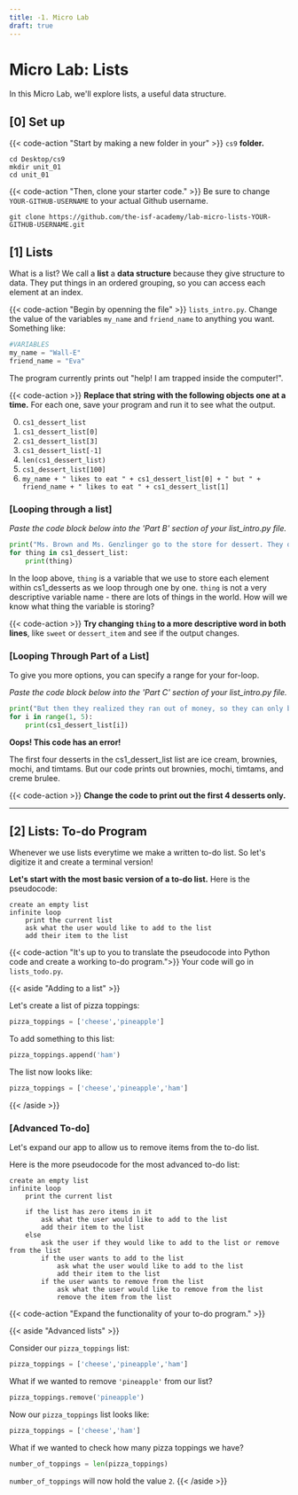 ```yaml
---
title: -1. Micro Lab 
draft: true
---
```


# Micro Lab: Lists

In this Micro Lab, we'll explore lists, a useful data structure.

## [0] Set up

{{< code-action "Start by making a new folder in your" >}} `cs9` **folder.**
```shell
cd Desktop/cs9
mkdir unit_01
cd unit_01
```

{{< code-action "Then, clone your starter code." >}} Be sure to change `YOUR-GITHUB-USERNAME` to your actual Github username.
```shell
git clone https://github.com/the-isf-academy/lab-micro-lists-YOUR-GITHUB-USERNAME.git
```

## [1] Lists

What is a list? We call a **list** a **data structure** because they give structure to data. They put things in an ordered grouping, so you can access each element at an index. 


{{< code-action "Begin by openning the file" >}} `lists_intro.py`. Change the value of the variables `my_name` and `friend_name` to anything you want. Something like:

```python
#VARIABLES
my_name = "Wall-E"
friend_name = "Eva"
```
 
The program currently prints out "help! I am trapped inside the computer!".

{{< code-action >}} **Replace that string with the following objects one at a time.** For each one, save your program and run it to see what the output.

0. `cs1_dessert_list`
0. `cs1_dessert_list[0]`
0. `cs1_dessert_list[3]`
0. `cs1_dessert_list[-1]`
0. `len(cs1_dessert_list)`
0. `cs1_dessert_list[100]`
0. `my_name + " likes to eat " + cs1_dessert_list[0] + " but " + friend_name + " likes to eat " + cs1_dessert_list[1]`


### [Looping through a list]

*Paste the code block below into the 'Part B' section of your list_intro.py file.*

```python
print("Ms. Brown and Ms. Genzlinger go to the store for dessert. They decide to buy...")
for thing in cs1_dessert_list:
    print(thing)
```

In the loop above, `thing` is a variable that we use to store each element within cs1_desserts as we loop through one by one. `thing` is not a very descriptive variable name - there are lots of things in the world. How will we know what thing the variable is storing?

{{< code-action >}} **Try changing `thing` to a more descriptive word in both lines**, like `sweet` or `dessert_item` and see if the output changes.


### [Looping Through Part of a List]
To give you more options, you can specify a range for your for-loop.

*Paste the code block below into the 'Part C' section of your list_intro.py file.*


```python
print("But then they realized they ran out of money, so they can only buy 4 desserts. They decide to buy...")
for i in range(1, 5):
    print(cs1_dessert_list[i])
```

**Oops! This code has an error!**

The first four desserts in the cs1_dessert_list list are ice cream, brownies, mochi, and timtams.
But our code prints out brownies, mochi, timtams, and creme brulee. 

{{< code-action >}} **Change the code to print out the first 4 desserts only.**

<hr>


## [2] Lists: To-do Program

Whenever we use lists everytime we make a written to-do list. So let's digitize it and create a terminal version!

**Let's start with the most basic version of a to-do list.** Here is the pseudocode:
```
create an empty list
infinite loop
    print the current list
    ask what the user would like to add to the list 
    add their item to the list
```

{{< code-action "It's up to you to translate the pseudocode into Python code and create a working to-do program.">}} Your code will go in `lists_todo.py`.

{{< aside "Adding to a list" >}}

Let's create a list of pizza toppings:
```python
pizza_toppings = ['cheese','pineapple']
```

To add something to this list:
```python
pizza_toppings.append('ham')
```

The list now looks like:
```python
pizza_toppings = ['cheese','pineapple','ham']
```
{{< /aside >}}

### [Advanced To-do]

Let's expand our app to allow us to remove items from the to-do list.

Here is the more pseudocode for the most advanced to-do list: 

```
create an empty list
infinite loop
    print the current list

    if the list has zero items in it
        ask what the user would like to add to the list 
        add their item to the list
    else
        ask the user if they would like to add to the list or remove from the list
        if the user wants to add to the list
            ask what the user would like to add to the list 
            add their item to the list
        if the user wants to remove from the list
            ask what the user would like to remove from the list
            remove the item from the list
```
{{< code-action "Expand the functionality of your to-do program." >}} 


{{< aside "Advanced lists" >}}

Consider our `pizza_toppings` list:
```python
pizza_toppings = ['cheese','pineapple','ham']
```

What if we wanted to remove `'pineapple'` from our list?
```python
pizza_toppings.remove('pineapple')
```

Now our `pizza_toppings` list looks like:
```python
pizza_toppings = ['cheese','ham']
```

What if we wanted to check how many pizza toppings we have? 
```python
number_of_toppings = len(pizza_toppings)
```

`number_of_toppings` will now hold the value `2`.
{{< /aside >}}


<!-- ## [2] Dictionaries

Now that you know about lists, which are a great way to store things that naturally come one after another, like subway stops on a subway line, or homework assignments in a class. 

The structure of a list works well for things that have a natural order (like zodiac cycles), but what about things that don't have a natural order to them?

A **dictionary** is another kind of data structure that is useful for information that does not have a natural order. **Dictionaries connect keys to values**. For each unique key (for example, an animal name like `'pig'`), a dictionary stores a unique value (like a translation `猪`). 

<br>


```python
animal_dict = {
"rat": "鼠",
"ox": "牛",
"tiger": "虎",
"rabbit": "兔",
"dragon": "龙",
"snake": "蛇",
"horse": "马",
"sheep": "羊",
"monkey": "猴",
"rooster": "鸡",
"dog": "狗",
"pig": "猪"
}
```


<br>


{{< code-action >}} Read the function `my_zodiac_year` in `dictionaries_introduction.py`
- Open a Python shell and import `my_zodiac_year` from `dictionaries_introduction.py`

- Run the `my_zodiac_year` function passing in your birth year as the argument

```shell
> python3 
>>> from dictionaries_introduction import my_zodiac_year
>>> my_zodiac_year(1995)
I was born in the year of the pig.
```

Let's add the Chinese translation the English Sentence "I was born in the year of the ________" to the `my_zodiac_year` function. 

{{< code-action >}} Below the `print` statement in the `my_zodiac_year` function of `dictionaries_introduction.py`, print the Chinese translation. Use the `animal_dict` dictionary to access the character for your `birth_year_animal`. 

**Values in a dictionary are accessed via the key.** For example:
```shell
> python3 
>>> from dictionaries_introduction import animal_dict
>>> animal_dict['dog']
'狗'
```

{{< code-action >}} Open a new python shell and import and run the `my_zodiac_year` function again with your new code. Now you should see something like:

```shell
>>> from dictionaries import my_zodiac_year
>>> my_zodiac_year(1995)
I was born in the year of the pig.
我出生在猪年
```


## B: Dictionaries in action

Dictionaries can be used to show one-to-one relationships like how capitals are connected countries, how students are connected to grade levels, or how books are connected to authors. 

Often we use dictionaries to describe properties of an object. A hero in an adventure game is defined in `PART B`:

```python
def create_character_traits():
    return {
        "courage": 8,
        "beauty": 4,
        "strength": 7,
        "empathy": 5
    }
```

{{< code-action >}} Open a python shell and import the `describe_character` and `create_character_traits` functions from the `dictionaries.py` file. Create a `character_traits` dictionary using the `create_character_traits` function and run the `describe_character` function:

```shell
>>> from dictionaries import describe_character, create_character_traits
>>> character_traits = create_character_traits()
>>> describe_character(character_traits)
You are foolhardy.
```

You can loop through a `dict` in almost the same way you can loop through a list:

```shell
>>> for trait, value in character_traits.items():
...     print("You have a {} value of {}.".format(trait, value))
You have a courage value of 8.
You have a beauty value of 4.
You have a strength value of 7.
You have a empathy value of 5.
```
 -->
